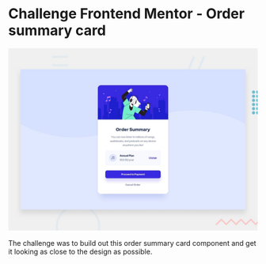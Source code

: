 # Challenge Frontend Mentor - Order summary card

![Design preview for the Order summary card coding challenge](./design/desktop-preview.jpg)

The challenge was to build out this order summary card component and get it looking as close to the design as possible.


